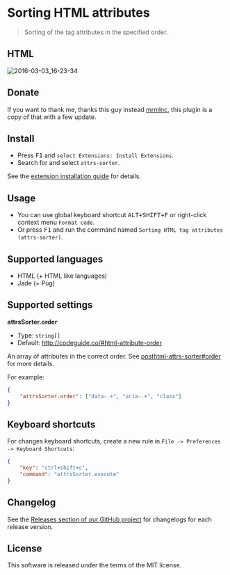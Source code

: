 # Sorting HTML attributes

> Sorting of the tag attributes in the specified order.

## HTML

![2016-03-03_16-23-34](https://cloud.githubusercontent.com/assets/7034281/13495536/5f4bf152-e15c-11e5-8031-62ca1a5709f2.gif)

## Donate

If you want to thank me, thanks this guy instead [mrmlnc](https://github.com/mrmlnc/vscode-attrs-sorter), this plugin is a copy of that with a few update.

## Install

-   Press <kbd>F1</kbd> and `select Extensions: Install Extensions`.
-   Search for and select `attrs-sorter`.

See the [extension installation guide](https://code.visualstudio.com/docs/editor/extension-gallery) for details.

## Usage

-   You can use global keyboard shortcut <kbd>ALT+SHIFT+F</kbd> or right-click context menu `Format code`.
-   Or press <kbd>F1</kbd> and run the command named `Sorting HTML tag attributes (attrs-sorter)`.

## Supported languages

-   HTML (+ HTML like languages)
-   Jade (+ Pug)

## Supported settings

**attrsSorter.order**

-   Type: `string[]`
-   Default: http://codeguide.co/#html-attribute-order

An array of attributes in the correct order. See [posthtml-attrs-sorter#order](https://github.com/mrmlnc/posthtml-attrs-sorter#order) for more details.

For example:

```json
{
	"attrsSorter.order": ["data-.+", "aria-.+", "class"]
}
```

## Keyboard shortcuts

For changes keyboard shortcuts, create a new rule in `File -> Preferences -> Keyboard Shortcuts`:

```json
{
	"key": "ctrl+shift+c",
	"command": "attrsSorter.execute"
}
```

## Changelog

See the [Releases section of our GitHub project](https://github.com/mrmlnc/vscode-attrs-sorter/releases) for changelogs for each release version.

## License

This software is released under the terms of the MIT license.
